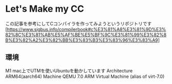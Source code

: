 # Let's Make my CC

この記事を参考にしてCコンパイラを作ってみようというリポジトリです
[https://www.sigbus.info/compilerbook#c%E3%81%A8%E3%81%9D%E3%82%8C%E3%81%AB%E5%AF%BE%E5%BF%9C%E3%81%99%E3%82%8B%E3%82%A2%E3%82%BB%E3%83%B3%E3%83%96%E3%83%A9]

## 環境
M1 mac上でUTMを使いUbuntuを動かしています
Architecture ARM64(aarch64)
Machine QEMU 7.0 ARM Virtual Machine (alias of virt-7.0)
